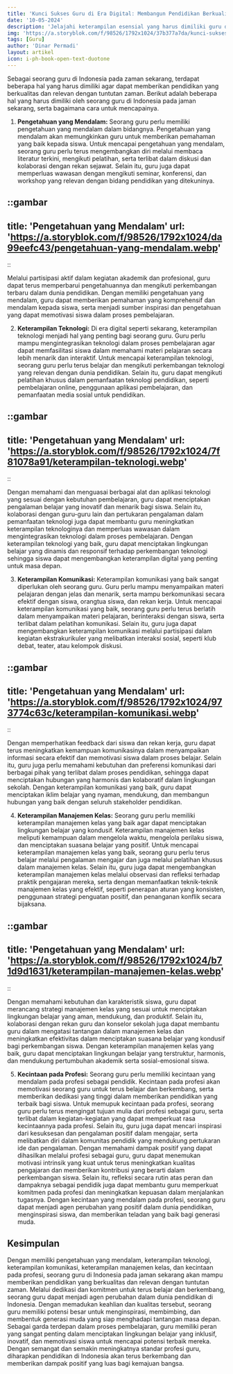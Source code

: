 ```yaml
---
title: 'Kunci Sukses Guru di Era Digital: Membangun Pendidikan Berkualitas di Indonesia'
date: '10-05-2024'
description: 'Jelajahi keterampilan esensial yang harus dimiliki guru di Indonesia untuk menghadapi tantangan pendidikan di era digital.'
img: 'https://a.storyblok.com/f/98526/1792x1024/37b377a7da/kunci-sukses-guru-di-era-digital-membangun-pendidikan-berkualitas-di-indonesia.webp'
tags: [Guru]
author: 'Dinar Permadi'
layout: artikel
icon: i-ph-book-open-text-duotone
---
```


Sebagai seorang guru di Indonesia pada zaman sekarang, terdapat beberapa hal yang harus dimiliki agar dapat memberikan pendidikan yang berkualitas dan relevan dengan tuntutan zaman. Berikut adalah beberapa hal yang harus dimiliki oleh seorang guru di Indonesia pada jaman sekarang, serta bagaimana cara untuk mencapainya.

1. **Pengetahuan yang Mendalam:**
Seorang guru perlu memiliki pengetahuan yang mendalam dalam bidangnya. Pengetahuan yang mendalam akan memungkinkan guru untuk memberikan pemahaman yang baik kepada siswa. Untuk mencapai pengetahuan yang mendalam, seorang guru perlu terus mengembangkan diri melalui membaca literatur terkini, mengikuti pelatihan, serta terlibat dalam diskusi dan kolaborasi dengan rekan sejawat. Selain itu, guru juga dapat memperluas wawasan dengan mengikuti seminar, konferensi, dan workshop yang relevan dengan bidang pendidikan yang ditekuninya.

::gambar
---

title: 'Pengetahuan yang Mendalam'
url: 'https://a.storyblok.com/f/98526/1792x1024/da99eefc43/pengetahuan-yang-mendalam.webp'
---

::

Melalui partisipasi aktif dalam kegiatan akademik dan profesional, guru dapat terus memperbarui pengetahuannya dan mengikuti perkembangan terbaru dalam dunia pendidikan. Dengan memiliki pengetahuan yang mendalam, guru dapat memberikan pemahaman yang komprehensif dan mendalam kepada siswa, serta menjadi sumber inspirasi dan pengetahuan yang dapat memotivasi siswa dalam proses pembelajaran.

2. **Keterampilan Teknologi:**
Di era digital seperti sekarang, keterampilan teknologi menjadi hal yang penting bagi seorang guru. Guru perlu mampu mengintegrasikan teknologi dalam proses pembelajaran agar dapat memfasilitasi siswa dalam memahami materi pelajaran secara lebih menarik dan interaktif. Untuk mencapai keterampilan teknologi, seorang guru perlu terus belajar dan mengikuti perkembangan teknologi yang relevan dengan dunia pendidikan. Selain itu, guru dapat mengikuti pelatihan khusus dalam pemanfaatan teknologi pendidikan, seperti pembelajaran online, penggunaan aplikasi pembelajaran, dan pemanfaatan media sosial untuk pendidikan.

::gambar
---

title: 'Pengetahuan yang Mendalam'
url: 'https://a.storyblok.com/f/98526/1792x1024/7f81078a91/keterampilan-teknologi.webp'
---

::

Dengan memahami dan menguasai berbagai alat dan aplikasi teknologi yang sesuai dengan kebutuhan pembelajaran, guru dapat menciptakan pengalaman belajar yang inovatif dan menarik bagi siswa. Selain itu, kolaborasi dengan guru-guru lain dan pertukaran pengalaman dalam pemanfaatan teknologi juga dapat membantu guru meningkatkan keterampilan teknologinya dan memperluas wawasan dalam mengintegrasikan teknologi dalam proses pembelajaran. Dengan keterampilan teknologi yang baik, guru dapat menciptakan lingkungan belajar yang dinamis dan responsif terhadap perkembangan teknologi sehingga siswa dapat mengembangkan keterampilan digital yang penting untuk masa depan.

3. **Keterampilan Komunikasi:**
Keterampilan komunikasi yang baik sangat diperlukan oleh seorang guru. Guru perlu mampu menyampaikan materi pelajaran dengan jelas dan menarik, serta mampu berkomunikasi secara efektif dengan siswa, orangtua siswa, dan rekan kerja. Untuk mencapai keterampilan komunikasi yang baik, seorang guru perlu terus berlatih dalam menyampaikan materi pelajaran, berinteraksi dengan siswa, serta terlibat dalam pelatihan komunikasi. Selain itu, guru juga dapat mengembangkan keterampilan komunikasi melalui partisipasi dalam kegiatan ekstrakurikuler yang melibatkan interaksi sosial, seperti klub debat, teater, atau kelompok diskusi.

::gambar
---

title: 'Pengetahuan yang Mendalam'
url: 'https://a.storyblok.com/f/98526/1792x1024/973774c63c/keterampilan-komunikasi.webp'
---

::

Dengan memperhatikan feedback dari siswa dan rekan kerja, guru dapat terus meningkatkan kemampuan komunikasinya dalam menyampaikan informasi secara efektif dan memotivasi siswa dalam proses belajar. Selain itu, guru juga perlu memahami kebutuhan dan preferensi komunikasi dari berbagai pihak yang terlibat dalam proses pendidikan, sehingga dapat menciptakan hubungan yang harmonis dan kolaboratif dalam lingkungan sekolah. Dengan keterampilan komunikasi yang baik, guru dapat menciptakan iklim belajar yang nyaman, mendukung, dan membangun hubungan yang baik dengan seluruh stakeholder pendidikan.

4. **Keterampilan Manajemen Kelas:**
Seorang guru perlu memiliki keterampilan manajemen kelas yang baik agar dapat menciptakan lingkungan belajar yang kondusif. Keterampilan manajemen kelas meliputi kemampuan dalam mengelola waktu, mengelola perilaku siswa, dan menciptakan suasana belajar yang positif. Untuk mencapai keterampilan manajemen kelas yang baik, seorang guru perlu terus belajar melalui pengalaman mengajar dan juga melalui pelatihan khusus dalam manajemen kelas. Selain itu, guru juga dapat mengembangkan keterampilan manajemen kelas melalui observasi dan refleksi terhadap praktik pengajaran mereka, serta dengan memanfaatkan teknik-teknik manajemen kelas yang efektif, seperti penerapan aturan yang konsisten, penggunaan strategi penguatan positif, dan penanganan konflik secara bijaksana.

::gambar
---

title: 'Pengetahuan yang Mendalam'
url: 'https://a.storyblok.com/f/98526/1792x1024/b71d9d1631/keterampilan-manajemen-kelas.webp'
---

::

Dengan memahami kebutuhan dan karakteristik siswa, guru dapat merancang strategi manajemen kelas yang sesuai untuk menciptakan lingkungan belajar yang aman, mendukung, dan produktif. Selain itu, kolaborasi dengan rekan guru dan konselor sekolah juga dapat membantu guru dalam mengatasi tantangan dalam manajemen kelas dan meningkatkan efektivitas dalam menciptakan suasana belajar yang kondusif bagi perkembangan siswa. Dengan keterampilan manajemen kelas yang baik, guru dapat menciptakan lingkungan belajar yang terstruktur, harmonis, dan mendukung pertumbuhan akademik serta sosial-emosional siswa.

5. **Kecintaan pada Profesi:**
Seorang guru perlu memiliki kecintaan yang mendalam pada profesi sebagai pendidik. Kecintaan pada profesi akan memotivasi seorang guru untuk terus belajar dan berkembang, serta memberikan dedikasi yang tinggi dalam memberikan pendidikan yang terbaik bagi siswa. Untuk memupuk kecintaan pada profesi, seorang guru perlu terus mengingat tujuan mulia dari profesi sebagai guru, serta terlibat dalam kegiatan-kegiatan yang dapat memperkuat rasa kecintaannya pada profesi. Selain itu, guru juga dapat mencari inspirasi dari kesuksesan dan pengalaman positif dalam mengajar, serta melibatkan diri dalam komunitas pendidik yang mendukung pertukaran ide dan pengalaman. Dengan memahami dampak positif yang dapat dihasilkan melalui profesi sebagai guru, guru dapat menemukan motivasi intrinsik yang kuat untuk terus meningkatkan kualitas pengajaran dan memberikan kontribusi yang berarti dalam perkembangan siswa. Selain itu, refleksi secara rutin atas peran dan dampaknya sebagai pendidik juga dapat membantu guru memperkuat komitmen pada profesi dan meningkatkan kepuasan dalam menjalankan tugasnya. Dengan kecintaan yang mendalam pada profesi, seorang guru dapat menjadi agen perubahan yang positif dalam dunia pendidikan, menginspirasi siswa, dan memberikan teladan yang baik bagi generasi muda.

## Kesimpulan
Dengan memiliki pengetahuan yang mendalam, keterampilan teknologi, keterampilan komunikasi, keterampilan manajemen kelas, dan kecintaan pada profesi, seorang guru di Indonesia pada jaman sekarang akan mampu memberikan pendidikan yang berkualitas dan relevan dengan tuntutan zaman. Melalui dedikasi dan komitmen untuk terus belajar dan berkembang, seorang guru dapat menjadi agen perubahan dalam dunia pendidikan di Indonesia. Dengan memadukan keahlian dan kualitas tersebut, seorang guru memiliki potensi besar untuk menginspirasi, membimbing, dan membentuk generasi muda yang siap menghadapi tantangan masa depan. Sebagai garda terdepan dalam proses pembelajaran, guru memiliki peran yang sangat penting dalam menciptakan lingkungan belajar yang inklusif, inovatif, dan memotivasi siswa untuk mencapai potensi terbaik mereka. Dengan semangat dan semakin meningkatnya standar profesi guru, diharapkan pendidikan di Indonesia akan terus berkembang dan memberikan dampak positif yang luas bagi kemajuan bangsa.
